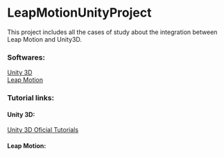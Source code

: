 # LeapMotionUnityProject

This project includes all the cases of study about the integration between Leap Motion and Unity3D.

### Softwares:
[Unity 3D](https://unity3d.com/pt)  
[Leap Motion](https://www.leapmotion.com/)  

### Tutorial links:
#### Unity 3D:
[Unity 3D Oficial Tutorials](https://unity3d.com/pt/learn/tutorials/modules/beginner/scripting)  
#### Leap Motion:
